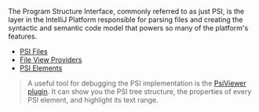[//]: # (title: Program Structure Interface \(PSI\))

<!-- Copyright 2000-2022 JetBrains s.r.o. and other contributors. Use of this source code is governed by the Apache 2.0 license that can be found in the LICENSE file. -->

The Program Structure Interface, commonly referred to as just PSI, is the layer in the IntelliJ Platform responsible for parsing files and creating the syntactic and semantic code model that powers so many of the platform's features.

* [PSI Files](psi_files.md)
* [File View Providers](file_view_providers.md)
* [PSI Elements](psi_elements.md)

 >  A useful tool for debugging the PSI implementation is the [PsiViewer plugin](https://plugins.jetbrains.com/plugin/227-psiviewer).
> It can show you the PSI tree structure, the properties of every PSI element, and highlight its text range.